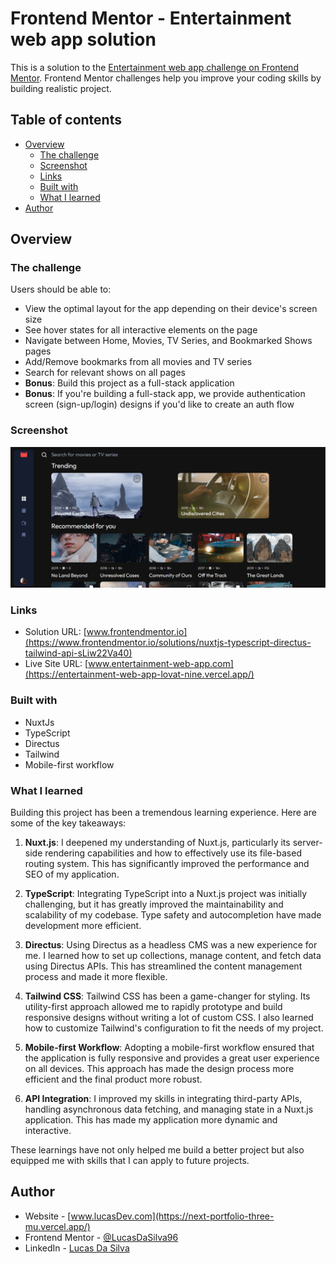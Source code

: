 # Frontend Mentor - Entertainment web app solution

This is a solution to the [Entertainment web app challenge on Frontend Mentor](https://www.frontendmentor.io/challenges/entertainment-web-app-J-UhgAW1X). Frontend Mentor challenges help you improve your coding skills by building realistic project.

## Table of contents

- [Overview](#overview)
  - [The challenge](#the-challenge)
  - [Screenshot](#screenshot)
  - [Links](#links)
  - [Built with](#built-with)
  - [What I learned](#what-i-learned)
- [Author](#author)

## Overview

### The challenge

Users should be able to:

- View the optimal layout for the app depending on their device's screen size
- See hover states for all interactive elements on the page
- Navigate between Home, Movies, TV Series, and Bookmarked Shows pages
- Add/Remove bookmarks from all movies and TV series
- Search for relevant shows on all pages
- **Bonus**: Build this project as a full-stack application
- **Bonus**: If you're building a full-stack app, we provide authentication screen (sign-up/login) designs if you'd like to create an auth flow

### Screenshot

![Screenshot image](./public/images/Entertainment-app.png)

### Links

- Solution URL: [www.frontendmentor.io](https://www.frontendmentor.io/solutions/nuxtjs-typescript-directus-tailwind-api-sLiw22Va40)
- Live Site URL: [www.entertainment-web-app.com](https://entertainment-web-app-lovat-nine.vercel.app/)

### Built with

- NuxtJs
- TypeScript
- Directus
- Tailwind
- Mobile-first workflow

### What I learned

Building this project has been a tremendous learning experience. Here are some of the key takeaways:

1. **Nuxt.js**: I deepened my understanding of Nuxt.js, particularly its server-side rendering capabilities and how to effectively use its file-based routing system. This has significantly improved the performance and SEO of my application.

2. **TypeScript**: Integrating TypeScript into a Nuxt.js project was initially challenging, but it has greatly improved the maintainability and scalability of my codebase. Type safety and autocompletion have made development more efficient.

3. **Directus**: Using Directus as a headless CMS was a new experience for me. I learned how to set up collections, manage content, and fetch data using Directus APIs. This has streamlined the content management process and made it more flexible.

4. **Tailwind CSS**: Tailwind CSS has been a game-changer for styling. Its utility-first approach allowed me to rapidly prototype and build responsive designs without writing a lot of custom CSS. I also learned how to customize Tailwind's configuration to fit the needs of my project.

5. **Mobile-first Workflow**: Adopting a mobile-first workflow ensured that the application is fully responsive and provides a great user experience on all devices. This approach has made the design process more efficient and the final product more robust.

6. **API Integration**: I improved my skills in integrating third-party APIs, handling asynchronous data fetching, and managing state in a Nuxt.js application. This has made my application more dynamic and interactive.

These learnings have not only helped me build a better project but also equipped me with skills that I can apply to future projects.

## Author

- Website - [www.lucasDev.com](https://next-portfolio-three-mu.vercel.app/)
- Frontend Mentor - [@LucasDaSilva96](https://www.frontendmentor.io/profile/LucasDaSilva96)
- LinkedIn - [Lucas Da Silva](https://www.linkedin.com/in/lucas-da-silva-9955911a0/)
